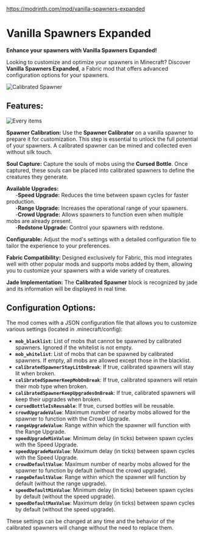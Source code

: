 https://modrinth.com/mod/vanilla-spawners-expanded

# **Vanilla Spawners Expanded**

**Enhance your spawners with Vanilla Spawners Expanded!**

Looking to customize and optimize your spawners in Minecraft? Discover **Vanilla Spawners Expanded**, a Fabric mod that offers advanced configuration options for your spawners.

![Calibrated Spawner](https://cdn.modrinth.com/data/cached_images/5b477b1eafb7dfbb6123c578371489bd28b5d5f7.png)

## **Features:**

![Every items](https://cdn.modrinth.com/data/cached_images/26a3197d852c302fd69b12f0628ee37781c555e9.png)

**Spawner Calibration:** Use the **Spawner Calibrator** on a vanilla spawner to prepare it for customization. This step is essential to unlock the full potential of your spawners. A calibrated spawner can be mined and collected even without silk touch.

**Soul Capture:** Capture the souls of mobs using the **Cursed Bottle**. Once captured, these souls can be placed into calibrated spawners to define the creatures they generate.

**Available Upgrades:**\
&nbsp;&nbsp;&nbsp;&nbsp;&nbsp;&nbsp;-**Speed Upgrade:** Reduces the time between spawn cycles for faster production.\
&nbsp;&nbsp;&nbsp;&nbsp;&nbsp;&nbsp;-**Range Upgrade:** Increases the operational range of your spawners.\
&nbsp;&nbsp;&nbsp;&nbsp;&nbsp;&nbsp;-**Crowd Upgrade:** Allows spawners to function even when multiple mobs are already present.\
&nbsp;&nbsp;&nbsp;&nbsp;&nbsp;&nbsp;-**Redstone Upgrade:** Control your spawners with redstone.

**Configurable:** Adjust the mod's settings with a detailed configuration file to tailor the experience to your preferences.

**Fabric Compatibility:** Designed exclusively for Fabric, this mod integrates well with other popular mods and supports mobs added by them, allowing you to customize your spawners with a wide variety of creatures.

**Jade Implementation:** The **Calibrated Spawner** block is recognized by jade and its information will be displayed in real time.

## **Configuration Options:**

The mod comes with a JSON configuration file that allows you to customize various settings (located in .minecraft/config):

- **`mob_blacklist`**: List of mobs that cannot be spawned by calibrated spawners. Ignored if the whitelist is not empty.
- **`mob_whitelist`**: List of mobs that can be spawned by calibrated spawners. If empty, all mobs are allowed except those in the blacklist.
- **`calibratedSpawnerStayLitOnBreak`**: If true, calibrated spawners will stay lit when broken.
- **`calibratedSpawnerKeepMobOnBreak`**: If true, calibrated spawners will retain their mob type when broken.
- **`calibratedSpawnerKeepUpgradesOnBreak`**: If true, calibrated spawners will keep their upgrades when broken.
- **`cursedBottleIsReusable`**: If true, cursed bottles will be reusable.
- **`crowdUpgradeValue`**: Maximum number of nearby mobs allowed for the spawner to function with the Crowd Upgrade.
- **`rangeUpgradeValue`**: Range within which the spawner will function with the Range Upgrade.
- **`speedUpgradeMinValue`**: Minimum delay (in ticks) between spawn cycles with the Speed Upgrade.
- **`speedUpgradeMaxValue`**: Maximum delay (in ticks) between spawn cycles with the Speed Upgrade.
- **`crowdDefaultValue`**: Maximum number of nearby mobs allowed for the spawner to function by default (without the crowd upgrade).
- **`rangeDefaultValue`**: Range within which the spawner will function by default (without the range upgrade).
- **`speedDefaultMinValue`**: Minimum delay (in ticks) between spawn cycles by default (without the speed upgrade).
- **`speedDefaultMaxValue`**: Maximum delay (in ticks) between spawn cycles by default (without the speed upgrade).

These settings can be changed at any time and the behavior of the calibrated spawners will change without the need to replace them.
